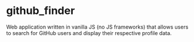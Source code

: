 # github_finder

Web application written in vanilla JS (no JS frameworks) that allows users to search for GitHub users and display their respective profile data.
